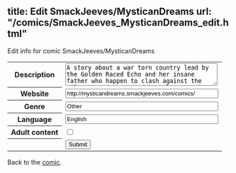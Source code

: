 title: Edit SmackJeeves/MysticanDreams
url: "/comics/SmackJeeves_MysticanDreams_edit.html"
---
Edit info for comic SmackJeeves/MysticanDreams

<form name="comic" action="http://gaepostmail.appspot.com/comic/" method="post">
<table class="comicinfo">
<tr>
<th>Description</th><td><textarea name="description" cols="40" rows="3">A story about a war torn country lead by the Golden Raced Echo and her insane father who happen to clash against the Silver Raced queen and her plot to take over the entire country of Mystica. (Yuri)</textarea></td>
</tr>
<tr>
<th>Website</th><td><input type="text" name="url" value="http://mysticandreams.smackjeeves.com/comics/" size="40"/></td>
</tr>
<tr>
<th>Genre</th><td><input type="text" name="genre" value="Other" size="40"/></td>
</tr>
<tr>
<th>Language</th><td><input type="text" name="language" value="English" size="40"/></td>
</tr>
<tr>
<th>Adult content</th><td><input type="checkbox" name="adult" value="adult" /></td>
</tr>
<tr>
<th></th><td>
<input type="hidden" name="comic" value="SmackJeeves_MysticanDreams" />
<input type="submit" name="submit" value="Submit" />
</td>
</tr>
</table>
</form>

Back to the [comic](SmackJeeves_MysticanDreams.html).
